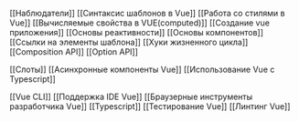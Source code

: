 [[Наблюдатели]]
[[Синтаксис шаблонов в Vue]]
[[Работа со стилями в Vue]]
[[Вычисляемые свойства в VUE(computed)]]
[[Создание vue приложения]]
[[Основы реактивности]]
[[Основы компонентов]]
[[Ссылки на элементы шаблона]]
[[Хуки жизненного цикла]]
[[Composition API]]
[[Option API]]

[[Слоты]]
[[Асинхронные компоненты Vue]]
[[Использование Vue с Typescript]]

[[Vue CLI]]
[[Поддержка IDE Vue]]
[[Браузерные инструменты разработчика Vue]]
[[Typescript]]
[[Тестирование Vue]]
[[Линтинг Vue]]